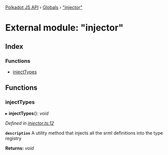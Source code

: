 [Polkadot JS API](../README.md) › [Globals](../globals.md) › ["injector"](_injector_.md)

# External module: "injector"

## Index

### Functions

* [injectTypes](_injector_.md#injecttypes)

## Functions

###  injectTypes

▸ **injectTypes**(): *void*

*Defined in [injector.ts:12](https://github.com/polkadot-js/api/blob/b8d4bc5c6a/packages/types/src/injector.ts#L12)*

**`description`** A utility method that injects all the srml definitions into the type registry

**Returns:** *void*
